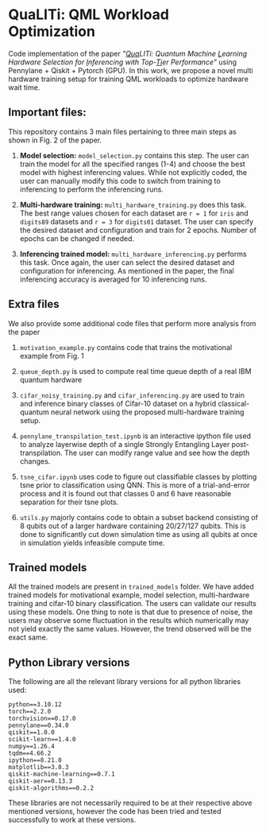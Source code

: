 # QuaLITi: QML Workload Optimization
Code implementation of the paper *"<ins>Qua</ins>LITi: Quantum Machine <ins>L</ins>earning Hardware Selection for <ins>I</ins>nferencing with Top-<ins>Ti</ins>er Performance"* using Pennylane + Qiskit + Pytorch (GPU). In this work, we propose a novel multi hardware training setup for training QML workloads to optimize hardware wait time.

## Important files:
This repository contains 3 main files pertaining to three main steps as shown in Fig. 2 of the paper.

1. <b>Model selection:</b> ```model_selection.py``` contains this step. The user can train the model for all the specified ranges (1-4) and choose the best model with highest inferencing values. While not explicitly coded, the user can manually modify this code to switch from training to inferencing to perform the inferencing runs.

2. <b>Multi-hardware training:</b> ```multi_hardware_training.py``` does this task. The best range values chosen for each dataset are ```r = 1``` for ```iris``` and ```digits89``` datasets and ```r = 3``` for ```digits01``` dataset. The user can specify the desired dataset and configuration and train for 2 epochs. Number of epochs can be changed if needed.

3. <b>Inferencing trained model:</b> ```multi_hardware_inferencing.py``` performs this task. Once again, the user can select the desired dataset and configuration for inferencing. As mentioned in the paper, the final inferencing accuracy is averaged for 10 inferencing runs. 

## Extra files
We also provide some additional code files that perform more analysis from the paper

1. ```motivation_example.py``` contains code that trains the motivational example from Fig. 1

2. ```queue_depth.py``` is used to compute real time queue depth of a real IBM quantum hardware

3. ```cifar_noisy_training.py``` and ```cifar_inferencing.py``` are used to train and inference binary classes of Cifar-10 dataset on a hybrid classical-quantum neural network using the proposed multi-hardware training setup. 

4. ```pennylane_transpilation_test.ipynb``` is an interactive ipython file used to analyze layerwise depth of a single Strongly Entangling Layer post-transpilation. The user can modify range value and see how the depth changes.

5. ```tsne_cifar.ipynb``` uses code to figure out classifiable classes by plotting tsne prior to classification using QNN. This is more of a trial-and-error process and it is found out that classes 0 and 6 have reasonable separation for their tsne plots.

6. ```utils.py``` majorly contains code to obtain a subset backend consisting of 8 qubits out of a larger hardware containing 20/27/127 qubits. This is done to significantly cut down simulation time as using all qubits at once in simulation yields infeasible compute time.

## Trained models
All the trained models are present in ```trained_models``` folder. We have added trained models for motivational example, model selection, multi-hardware training and cifar-10 binary classification. The users can validate our results using these models. One thing to note is that due to presence of noise, the users may observe some fluctuation in the results which numerically may not yield exactly the same values. However, the trend observed will be the exact same. 

## Python Library versions
The following are all the relevant library versions for all python libraries used:

```
python==3.10.12
torch==2.2.0
torchvision==0.17.0
pennylane==0.34.0
qiskit==1.0.0
scikit-learn==1.4.0
numpy==1.26.4
tqdm==4.66.2
ipython==8.21.0
matplotlib==3.8.3
qiskit-machine-learning==0.7.1
qiskit-aer==0.13.3
qiskit-algorithms==0.2.2
```

These libraries are not necessarily required to be at their respective above mentioned versions, however the code has been tried and tested successfully to work at these versions.